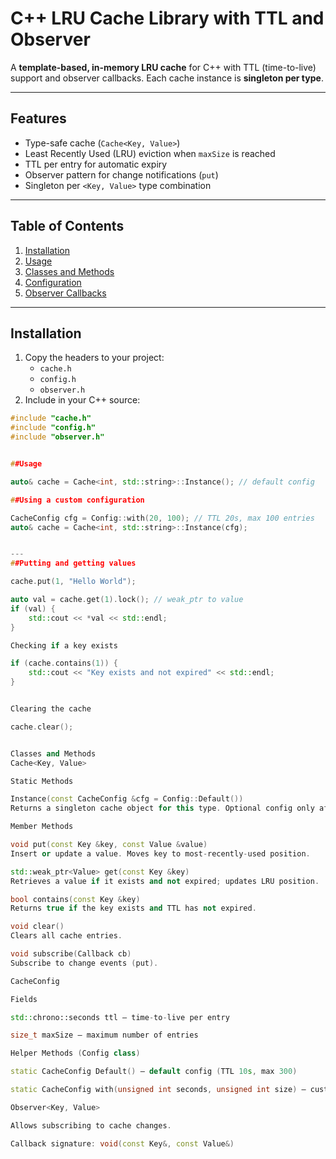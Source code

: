 # C++ LRU Cache Library with TTL and Observer

A **template-based, in-memory LRU cache** for C++ with TTL (time-to-live) support and observer callbacks. Each cache instance is **singleton per type**.

---

## Features

- Type-safe cache (`Cache<Key, Value>`)  
- Least Recently Used (LRU) eviction when `maxSize` is reached  
- TTL per entry for automatic expiry  
- Observer pattern for change notifications (`put`)  
- Singleton per `<Key, Value>` type combination  

---

## Table of Contents

1. [Installation](#installation)  
2. [Usage](#usage)  
3. [Classes and Methods](#classes-and-methods)  
4. [Configuration](#configuration)  
5. [Observer Callbacks](#observer-callbacks)  

---

## Installation

1. Copy the headers to your project:  
   - `cache.h`  
   - `config.h`  
   - `observer.h`  
2. Include in your C++ source:

```cpp
#include "cache.h"
#include "config.h"
#include "observer.h"


##Usage

auto& cache = Cache<int, std::string>::Instance(); // default config

##Using a custom configuration

CacheConfig cfg = Config::with(20, 100); // TTL 20s, max 100 entries
auto& cache = Cache<int, std::string>::Instance(cfg);


---
##Putting and getting values

cache.put(1, "Hello World");

auto val = cache.get(1).lock(); // weak_ptr to value
if (val) {
    std::cout << *val << std::endl;
}

Checking if a key exists

if (cache.contains(1)) {
    std::cout << "Key exists and not expired" << std::endl;
}


Clearing the cache

cache.clear();


Classes and Methods
Cache<Key, Value>

Static Methods

Instance(const CacheConfig &cfg = Config::Default())
Returns a singleton cache object for this type. Optional config only affects first creation.

Member Methods

void put(const Key &key, const Value &value)
Insert or update a value. Moves key to most-recently-used position.

std::weak_ptr<Value> get(const Key &key)
Retrieves a value if it exists and not expired; updates LRU position.

bool contains(const Key &key)
Returns true if the key exists and TTL has not expired.

void clear()
Clears all cache entries.

void subscribe(Callback cb)
Subscribe to change events (put).

CacheConfig

Fields

std::chrono::seconds ttl — time-to-live per entry

size_t maxSize — maximum number of entries

Helper Methods (Config class)

static CacheConfig Default() — default config (TTL 10s, max 300)

static CacheConfig with(unsigned int seconds, unsigned int size) — custom TTL and max size

Observer<Key, Value>

Allows subscribing to cache changes.

Callback signature: void(const Key&, const Value&)
